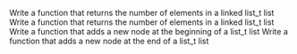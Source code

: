 
Write a function that returns the number of elements in a linked list_t list
Write a function that returns the number of elements in a linked list_t list
Write a function that adds a new node at the beginning of a list_t list
Write a function that adds a new node at the end of a list_t list
